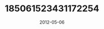 ---
title: "185061523431172254"
image: "2012-05-06 15.11.14 185061523431172254_46248401"
date: "2012-05-06"
type: "photo"
---